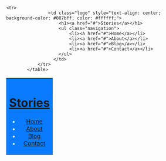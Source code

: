 <table role="presentation" border="0" cellpadding="0" cellspacing="0" width="100%">
          		<tr>
          			<td class="logo" style="text-align: center; background-color: #087bff; color: #ffffff;">
			            <h1><a href="#">Stories</a></h1>
			            <ul class="navigation">
			            	<li><a href="#">Home</a></li>
			            	<li><a href="#">About</a></li>
			            	<li><a href="#">Blog</a></li>
			            	<li><a href="#">Contact</a></li>
			            </ul>
			          </td>
          		</tr>
	
	<tr>
          			<td class="logo" style="text-align: center; background-color: #087bff; color: #ffffff;">
			            <h1><a href="#">Stories</a></h1>
			            <ul class="navigation">
			            	<li><a href="#">Home</a></li>
			            	<li><a href="#">About</a></li>
			            	<li><a href="#">Blog</a></li>
			            	<li><a href="#">Contact</a></li>
			            </ul>
			          </td>
          		</tr>
          	</table>
